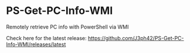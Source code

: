 # PS-Get-PC-Info-WMI
Remotely retrieve PC info with PowerShell via WMI

Check here for the latest release: https://github.com/J3ph42/PS-Get-PC-Info-WMI/releases/latest
